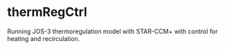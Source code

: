 # thermRegCtrl
Running JOS-3 thermoregulation model with STAR-CCM+ with control for heating and recirculation. 
